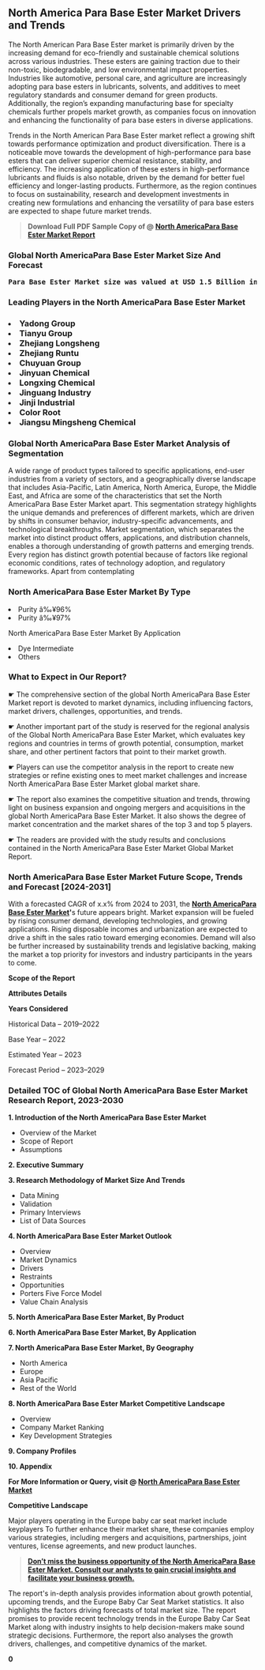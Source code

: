 <p><h2>North America Para Base Ester Market Drivers and Trends</h2><p>The North American Para Base Ester market is primarily driven by the increasing demand for eco-friendly and sustainable chemical solutions across various industries. These esters are gaining traction due to their non-toxic, biodegradable, and low environmental impact properties. Industries like automotive, personal care, and agriculture are increasingly adopting para base esters in lubricants, solvents, and additives to meet regulatory standards and consumer demand for green products. Additionally, the region’s expanding manufacturing base for specialty chemicals further propels market growth, as companies focus on innovation and enhancing the functionality of para base esters in diverse applications.</p><p>Trends in the North American Para Base Ester market reflect a growing shift towards performance optimization and product diversification. There is a noticeable move towards the development of high-performance para base esters that can deliver superior chemical resistance, stability, and efficiency. The increasing application of these esters in high-performance lubricants and fluids is also notable, driven by the demand for better fuel efficiency and longer-lasting products. Furthermore, as the region continues to focus on sustainability, research and development investments in creating new formulations and enhancing the versatility of para base esters are expected to shape future market trends.</p></p><blockquote id="" class=""><strong>Download Full PDF Sample Copy of @&nbsp;<a href="https://www.verifiedmarketreports.com/download-sample/?rid=378160&utm_source=GitHub-Jan&utm_medium=251" target="_blank">North AmericaPara Base Ester Market Report</a>&nbsp;&nbsp;</strong></blockquote><h3 id="" class=""><strong>Global&nbsp;North AmericaPara Base Ester Market Size And Forecast</strong></h3><pre class="reader-text-block__code-block"><strong>Para Base Ester Market size was valued at USD 1.5 Billion in 2022 and is projected to reach USD 2.5 Billion by 2030, growing at a CAGR of 7.5% from 2024 to 2030.</strong></pre><h3 id="" class="">Leading Players in the&nbsp;North AmericaPara Base Ester Market</h3><h3 class=""></Li><Li>Yadong Group</Li><Li> Tianyu Group</Li><Li> Zhejiang Longsheng</Li><Li> Zhejiang Runtu</Li><Li> Chuyuan Group</Li><Li> Jinyuan Chemical</Li><Li> Longxing Chemical</Li><Li> Jinguang Industry</Li><Li> Jinji Industrial</Li><Li> Color Root</Li><Li> Jiangsu Mingsheng Chemical</h3><h3 id="" class="">Global&nbsp;North AmericaPara Base Ester Market Analysis of Segmentation</h3><p id="" class="">A wide range of product types tailored to specific applications, end-user industries from a variety of sectors, and a geographically diverse landscape that includes Asia-Pacific, Latin America, North America, Europe, the Middle East, and Africa are some of the characteristics that set the North AmericaPara Base Ester Market apart. This segmentation strategy highlights the unique demands and preferences of different markets, which are driven by shifts in consumer behavior, industry-specific advancements, and technological breakthroughs. Market segmentation, which separates the market into distinct product offers, applications, and distribution channels, enables a thorough understanding of growth patterns and emerging trends. Every region has distinct growth potential because of factors like regional economic conditions, rates of technology adoption, and regulatory frameworks. Apart from contemplating</p><h3 id="" class="">North AmericaPara Base Ester Market&nbsp;By Type</h3><p></Li><Li>Purity â‰¥96%</Li><Li> Purity â‰¥97%</p><div class="" data-test-id=""><p>North AmericaPara Base Ester Market&nbsp;By Application</p></div><p class=""></Li><Li>Dye Intermediate</Li><Li> Others</p><div class="" data-test-id=""><h3><span class="">What to Expect in Our Report?</span></h3></div><div class="" data-test-id=""><p><span class="">☛ The comprehensive section of the global North AmericaPara Base Ester Market report is devoted to market dynamics, including influencing factors, market drivers, challenges, opportunities, and trends.</span></p></div><div class="" data-test-id=""><p><span class="">☛ Another important part of the study is reserved for the regional analysis of the Global North AmericaPara Base Ester Market, which evaluates key regions and countries in terms of growth potential, consumption, market share, and other pertinent factors that point to their market growth.</span></p></div><div class="" data-test-id=""><p><span class="">☛ Players can use the competitor analysis in the report to create new strategies or refine existing ones to meet market challenges and increase North AmericaPara Base Ester Market global market share.</span></p></div><div class="" data-test-id=""><p><span class="">☛ The report also examines the competitive situation and trends, throwing light on business expansion and ongoing mergers and acquisitions in the global North AmericaPara Base Ester Market. It also shows the degree of market concentration and the market shares of the top 3 and top 5 players.</span></p></div><div class="" data-test-id=""><p><span class="">☛ The readers are provided with the study results and conclusions contained in the North AmericaPara Base Ester Market Global Market Report.</span></p></div><div class="" data-test-id=""><h3><span class="">North AmericaPara Base Ester Market Future Scope, Trends and Forecast [2024-2031]</span></h3></div><div class="" data-test-id=""><p><span class="">With a forecasted CAGR of x.x% from 2024 to 2031, the <strong><a href="https://www.verifiedmarketreports.com/download-sample/?rid=378160&utm_source=GitHub-Jan&utm_medium=251" target="_blank">North AmericaPara Base Ester Market</a>'</strong>s future appears bright. Market expansion will be fueled by rising consumer demand, developing technologies, and growing applications. Rising disposable incomes and urbanization are expected to drive a shift in the sales ratio toward emerging economies. Demand will also be further increased by sustainability trends and legislative backing, making the market a top priority for investors and industry participants in the years to come.</span></p><p id="ember66" class="ember-view reader-text-block__paragraph"><strong>Scope of the Report</strong></p><p id="ember67" class="ember-view reader-text-block__paragraph"><strong>Attributes Details</strong></p><p id="ember68" class="ember-view reader-text-block__paragraph"><strong>Years Considered</strong></p><p id="ember69" class="ember-view reader-text-block__paragraph">Historical Data &ndash; 2019&ndash;2022</p><p id="ember70" class="ember-view reader-text-block__paragraph">Base Year &ndash; 2022</p><p id="ember71" class="ember-view reader-text-block__paragraph">Estimated Year &ndash; 2023</p><p id="ember72" class="ember-view reader-text-block__paragraph">Forecast Period &ndash; 2023&ndash;2029</p></div><h3 id="" class="">Detailed TOC of Global North AmericaPara Base Ester Market Research Report, 2023-2030</h3><p id="" class=""><strong>1. Introduction of the North AmericaPara Base Ester Market</strong></p><ul><li>Overview of the Market</li><li>Scope of Report</li><li>Assumptions</li></ul><p id="" class=""><strong>2. Executive Summary</strong></p><p id="" class=""><strong>3. Research Methodology of Market Size And Trends</strong></p><ul><li>Data Mining</li><li>Validation</li><li>Primary Interviews</li><li>List of Data Sources</li></ul><p id="" class=""><strong>4. North AmericaPara Base Ester Market Outlook</strong></p><ul><li>Overview</li><li>Market Dynamics</li><li>Drivers</li><li>Restraints</li><li>Opportunities</li><li>Porters Five Force Model</li><li>Value Chain Analysis</li></ul><p id="" class=""><strong>5. North AmericaPara Base Ester Market, By Product</strong></p><p id="" class=""><strong>6. North AmericaPara Base Ester Market, By Application</strong></p><p id="" class=""><strong>7. North AmericaPara Base Ester Market, By Geography</strong></p><ul><li>North America</li><li>Europe</li><li>Asia Pacific</li><li>Rest of the World</li></ul><p id="" class=""><strong>8. North AmericaPara Base Ester Market Competitive Landscape</strong></p><ul><li>Overview</li><li>Company Market Ranking</li><li>Key Development Strategies</li></ul><p id="" class=""><strong>9. Company Profiles</strong></p><p id="" class=""><strong>10. Appendix</strong></p><p><strong>For More Information or Query, visit&nbsp;@ <a href="https://www.verifiedmarketreports.com/product/para-base-ester-market/" target="_blank">North AmericaPara Base Ester Market</a></strong></p><p id="ember61" class="ember-view reader-text-block__paragraph"><strong>Competitive Landscape</strong></p><p id="ember62" class="ember-view reader-text-block__paragraph">Major players operating in the Europe baby car seat market include keyplayers To further enhance their market share, these companies employ various strategies, including mergers and acquisitions, partnerships, joint ventures, license agreements, and new product launches.</p><blockquote id="ember63" class="ember-view reader-text-block__blockquote"><strong><a href="https://www.verifiedmarketreports.com/download-sample/?rid=378160&utm_source=GitHub-Jan&utm_medium=251" target="_blank">Don&rsquo;t miss the business opportunity of the North AmericaPara Base Ester Market. Consult our analysts to gain crucial insights and facilitate your business growth.</a></strong></blockquote><p id="ember64" class="ember-view reader-text-block__paragraph">The report's in-depth analysis provides information about growth potential, upcoming trends, and the Europe Baby Car Seat Market statistics. It also highlights the factors driving forecasts of total market size. The report promises to provide recent technology trends in the Europe Baby Car Seat Market along with industry insights to help decision-makers make sound strategic decisions. Furthermore, the report also analyses the growth drivers, challenges, and competitive dynamics of the market.</p><p class="ember-view reader-text-block__paragraph"><strong>0</strong></p>
